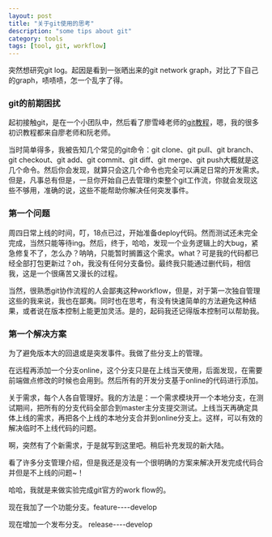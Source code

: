 ```yaml
---
layout: post
title: "关于git使用的思考"
description: "some tips about git"
category: tools
tags: [tool, git, workflow]
---
```


突然想研究git log。起因是看到一张晒出来的git network graph，对比了下自己的graph，啧啧啧，怎一个乱字了得。

### git的前期困扰

起初接触git，是在一个小团队中，然后看了廖雪峰老师的[git教程](http://www.liaoxuefeng.com/wiki/0013739516305929606dd18361248578c67b8067c8c017b000/)，嗯，我的很多初识教程都来自廖老师和阮老师。

当时简单得多，我被告知几个常见的git命令：git clone、git pull、git branch、git checkout、git add、git commit、git diff、git merge、git push大概就是这几个命令。然后你会发现，就算只会这几个命令也完全可以满足日常的开发需求。但是，凡事总有但是，一旦你开始自己去管理约束整个git工作流，你就会发现这些不够用，准确的说，这些不能帮助你解决任何突发事件。

### 第一个问题

周四日常上线的时间，叮，18点已过，开始准备deploy代码。然而测试还未完全完成，当然只能等待ing。然后，终于，哈哈，发现一个业务逻辑上的大bug，紧急修复不了，怎么办？呐呐，只能暂时搁置这个需求。what？可是我的代码都已经全部打包更新过？oh，我没有任何分支备份。最终我只能通过删代码，相信我，这是一个很痛苦又漫长的过程。

当然，很熟悉git协作流程的人会鄙夷这种workflow，但是，对于第一次独自管理这些的我来说，我也在鄙夷。同时也在思考，有没有快速简单的方法避免这种结果，或者说在版本控制上能更加灵活。是的，起码我还记得版本控制可以帮助我。

### 第一个解决方案

为了避免版本大的回退或是突发事件。我做了些分支上的管理。

在远程再添加一个分支online，这个分支只是在上线当天使用，后面发现，在需要前端做点修改的时候也会用到。然后所有的开发分支基于online的代码进行添加。

关于需求，每个人各自管理好。我的方法是：一个需求模块开一个本地分支，在测试期间，把所有的分支代码全部合到master主分支提交测试。上线当天再确定具体上线的需求，再把各个上线的本地分支合并到online分支上。这样，可以有效的解决临时不上线代码的问题。

啊，突然有了个新需求，于是就写到这里吧。稍后补充发现的新大陆。

看了许多分支管理介绍，但是我还是没有一个很明确的方案来解决开发完成代码合并但是不上线的问题~！

哈哈，我就是来做实验完成git官方的work flow的。

现在我加了一个功能分支。feature----develop

现在增加一个发布分支。  release----develop

